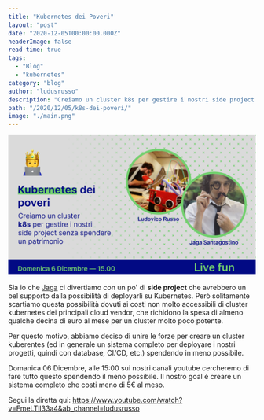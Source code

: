 ```yaml
---
title: "Kubernetes dei Poveri"
layout: "post"
date: "2020-12-05T00:00:00.000Z"
headerImage: false
read-time: true
tags:
  - "Blog"
  - "kubernetes"
category: "blog"
author: "ludusrusso"
description: "Creiamo un cluster k8s per gestire i nostri side project senza spendere un patrimonio!"
path: "/2020/12/05/k8s-dei-poveri/"
image: "./main.png"
---
```


[![image](./main.png)](https://www.youtube.com/watch?v=FmeLTll33a4&ab_channel=ludusrusso)

Sia io che [Jaga](https://jagasantagostino.com/) ci divertiamo con un po' di **side project** che avrebbero un bel supporto dalla possibilità di deployarli su Kubernetes. Però solitamente scartiamo questa possibilità dovuti ai costi non molto accessibili di cluster kubernetes dei principali cloud vendor, che richidono la spesa di almeno qualche decina di euro al mese per un cluster molto poco potente.

Per questo motivo, abbiamo deciso di unire le forze per creare un cluster kuberentes (ed in generale un sistema completo per deployare i nostri progetti, quindi con database, CI/CD, etc.) spendendo in meno possibile.

Domanica 06 Dicembre, alle 15:00 sui nostri canali youtube cercheremo di fare tutto questo spendendo il meno possibile. Il nostro goal è creare un sistema completo che costi meno di 5€ al meso.

Segui la diretta qui: https://www.youtube.com/watch?v=FmeLTll33a4&ab_channel=ludusrusso
